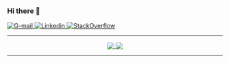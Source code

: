 ### Hi there 👋

<a href="https://img.shields.io/badge/-gmail-c14438?style=flat-square&logo=Gmail&logoColor=white&link=mailto:leo.rmiguel@gmail.com" target="_blank">
   <img src="https://img.shields.io/badge/Gmail-%23E4405F.svg?&style=flat-square&logo=Gmail&logoColor=blue" alt="G-mail">
</a>

<a href="https://www.linkedin.com/in/leonardo-raise-miguel-4544172b/" target="_blank">
   <img src="https://img.shields.io/badge/Leonardo%20R%20Miguel-blue.svg?&style=flat-square&logo=linkedin&logoColor=black" alt="Linkedin">
</a>

<a href="https://img.shields.io/badge/-stackoverflow-f48024?style=flat-square&logoColor=white&logo=StackOverflow&link=https://stackoverflow.com/users/14613012/leonardo-r-miguel" target="_blank">
   <img src="https://img.shields.io/badge/-stackoverflow-f48024?style=flat-square&logoColor=white&logo=StackOverflow" alt="StackOverflow">
</a>

---


<div align="center">

<a href="https://github.com/lrmiguel" align="center">
   <img align="center" src="https://github-readme-stats.vercel.app/api?username=lrmiguel&show_icons=true&theme=highcontrast">
</a>

<a href="https://github.com/lrmiguel" align="center">
   <img align="center" src="https://github-readme-stats.vercel.app/api/top-langs/?username=lrmiguel&layout=compact&show_icons=true&theme=tokyonight">
</a>

</div>


---





<!--
![GitHub followers](https://img.shields.io/github/followers/lrmiguel?style=dark)
-->

<!--

[![Gmail Badge](https://img.shields.io/badge/-gmail-c14438?style=flat-square&logo=Gmail&logoColor=white&link=mailto:leo.rmiguel@gmail.com)](leo.rmiguel@gmail.com)

<a href="https://www.linkedin.com/in/leonardo-raise-miguel-4544172b/">
<img src="https://devicon.dev/devicon.git/icons/linkedin/linkedin-original-wordmark.svg" alt="Linkedin" width="70">
</a>

-->


<!--
https://www.linkedin.com/in/leonardo-raise-miguel-4544172b - Linkedin

display="block" margin-left="auto" margin-right="auto"

-->




<!--

---

![Leonardo's github stats](https://github-readme-stats.vercel.app/api?username=lrmiguel&show_icons=true&theme=highcontrast)
[![Top Langs](https://github-readme-stats.vercel.app/api/top-langs/?username=lrmiguel&layout=compact&show_icons=true&theme=tokyonight)](https://github.com/lrmiguel)

---

-->

<!--
**lrmiguel/lrmiguel** is a ✨ _special_ ✨ repository because its `README.md` (this file) appears on your GitHub profile.

Here are some ideas to get you started:

- 🔭 I’m currently working on 
- 🌱 I’m currently learning 
- 👯 I’m looking to collaborate on ...
- 🤔 I’m looking for help with ...
- 💬 Ask me about ...
- 📫 How to reach me: ...
- 😄 Pronouns: ...
- ⚡ Fun fact: ...
-->
